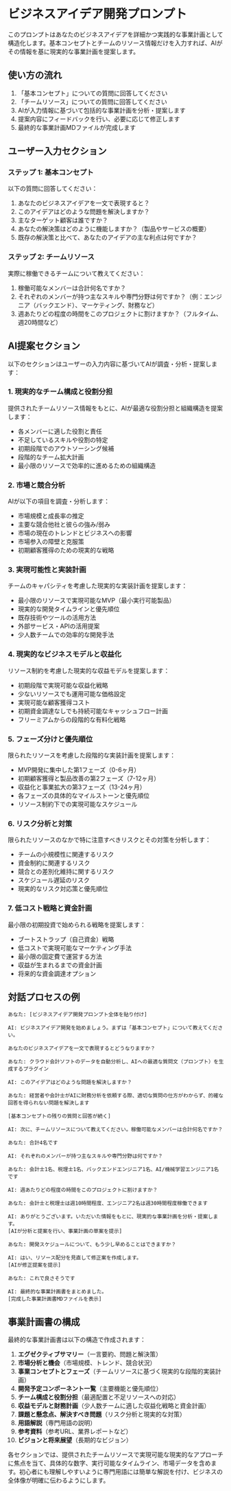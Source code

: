 # ビジネスアイデア開発プロンプト

このプロンプトはあなたのビジネスアイデアを詳細かつ実践的な事業計画として構造化します。基本コンセプトとチームのリソース情報だけを入力すれば、AIがその情報を基に現実的な事業計画を提案します。

## 使い方の流れ

1. 「基本コンセプト」についての質問に回答してください
2. 「チームリソース」についての質問に回答してください
3. AIが入力情報に基づいて包括的な事業計画を分析・提案します
4. 提案内容にフィードバックを行い、必要に応じて修正します
5. 最終的な事業計画MDファイルが完成します

## ユーザー入力セクション

### ステップ 1: 基本コンセプト
以下の質問に回答してください：

1. あなたのビジネスアイデアを一文で表現すると？
2. このアイデアはどのような問題を解決しますか？
3. 主なターゲット顧客は誰ですか？
4. あなたの解決策はどのように機能しますか？（製品やサービスの概要）
5. 既存の解決策と比べて、あなたのアイデアの主な利点は何ですか？

### ステップ 2: チームリソース
実際に稼働できるチームについて教えてください：

1. 稼働可能なメンバーは合計何名ですか？
2. それぞれのメンバーが持つ主なスキルや専門分野は何ですか？（例：エンジニア（バックエンド）、マーケティング、財務など）
3. 週あたりどの程度の時間をこのプロジェクトに割けますか？（フルタイム、週20時間など）

## AI提案セクション

以下のセクションはユーザーの入力内容に基づいてAIが調査・分析・提案します：

### 1. 現実的なチーム構成と役割分担
提供されたチームリソース情報をもとに、AIが最適な役割分担と組織構造を提案します：
- 各メンバーに適した役割と責任
- 不足しているスキルや役割の特定
- 初期段階でのアウトソーシング候補
- 段階的なチーム拡大計画
- 最小限のリソースで効率的に進めるための組織構造

### 2. 市場と競合分析
AIが以下の項目を調査・分析します：
- 市場規模と成長率の推定
- 主要な競合他社と彼らの強み/弱み
- 市場の現在のトレンドとビジネスへの影響
- 市場参入の障壁と克服策
- 初期顧客獲得のための現実的な戦略

### 3. 実現可能性と実装計画
チームのキャパシティを考慮した現実的な実装計画を提案します：
- 最小限のリソースで実現可能なMVP（最小実行可能製品）
- 現実的な開発タイムラインと優先順位
- 既存技術やツールの活用方法
- 外部サービス・APIの活用提案
- 少人数チームでの効率的な開発手法

### 4. 現実的なビジネスモデルと収益化
リソース制約を考慮した現実的な収益モデルを提案します：
- 初期段階で実現可能な収益化戦略
- 少ないリソースでも運用可能な価格設定
- 実現可能な顧客獲得コスト
- 初期資金調達なしでも持続可能なキャッシュフロー計画
- フリーミアムからの段階的な有料化戦略

### 5. フェーズ分けと優先順位
限られたリソースを考慮した段階的な実装計画を提案します：
- MVP開発に集中した第1フェーズ（0-6ヶ月）
- 初期顧客獲得と製品改善の第2フェーズ（7-12ヶ月）
- 収益化と事業拡大の第3フェーズ（13-24ヶ月）
- 各フェーズの具体的なマイルストーンと優先順位
- リソース制約下での実現可能なスケジュール

### 6. リスク分析と対策
限られたリソースのなかで特に注意すべきリスクとその対策を分析します：
- チームの小規模性に関連するリスク
- 資金制約に関連するリスク
- 競合との差別化維持に関するリスク
- スケジュール遅延のリスク
- 現実的なリスク対応策と優先順位

### 7. 低コスト戦略と資金計画
最小限の初期投資で始められる戦略を提案します：
- ブートストラップ（自己資金）戦略
- 低コストで実現可能なマーケティング手法
- 最小限の固定費で運営する方法
- 収益が生まれるまでの資金計画
- 将来的な資金調達オプション

## 対話プロセスの例

```
あなた: [ビジネスアイデア開発プロンプト全体を貼り付け]

AI: ビジネスアイデア開発を始めましょう。まずは「基本コンセプト」について教えてください。

あなたのビジネスアイデアを一文で表現するとどうなりますか？

あなた: クラウド会計ソフトのデータを自動分析し、AIへの最適な質問文（プロンプト）を生成するプラグイン

AI: このアイデアはどのような問題を解決しますか？

あなた: 経営者や会計士がAIに財務分析を依頼する際、適切な質問の仕方がわからず、的確な回答を得られない問題を解決します

[基本コンセプトの残りの質問と回答が続く]

AI: 次に、チームリソースについて教えてください。稼働可能なメンバーは合計何名ですか？

あなた: 合計4名です

AI: それぞれのメンバーが持つ主なスキルや専門分野は何ですか？

あなた: 会計士1名、税理士1名、バックエンドエンジニア1名、AI/機械学習エンジニア1名です

AI: 週あたりどの程度の時間をこのプロジェクトに割けますか？

あなた: 会計士と税理士は週10時間程度、エンジニア2名は週30時間程度稼働できます

AI: ありがとうございます。いただいた情報をもとに、現実的な事業計画を分析・提案します。
[AIが分析と提案を行い、事業計画の草案を提示]

あなた: 開発スケジュールについて、もう少し早めることはできますか？

AI: はい、リソース配分を見直して修正案を作成します。
[AIが修正提案を提示]

あなた: これで良さそうです

AI: 最終的な事業計画書をまとめました。
[完成した事業計画書MDファイルを表示]
```

## 事業計画書の構成

最終的な事業計画書は以下の構造で作成されます：

1. **エグゼクティブサマリー**（一言要約、問題と解決策）
2. **市場分析と機会**（市場規模、トレンド、競合状況）
3. **事業コンセプトとフェーズ**（チームリソースに基づく現実的な段階的実装計画）
4. **開発予定コンポーネント一覧**（主要機能と優先順位）
5. **チーム構成と役割分担**（最適配置と不足リソースへの対応）
6. **収益モデルと財務計画**（少人数チームに適した収益化戦略と資金計画）
7. **課題と懸念点、解決すべき問題**（リスク分析と現実的な対策）
8. **用語解説**（専門用語の説明）
9. **参考資料**（参考URL、業界レポートなど）
10. **ビジョンと将来展望**（長期的なビジョン）

各セクションでは、提供されたチームリソースで実現可能な現実的なアプローチに焦点を当て、具体的な数字、実行可能なタイムライン、市場データを含めます。初心者にも理解しやすいように専門用語には簡単な解説を付け、ビジネスの全体像が明確に伝わるようにします。
